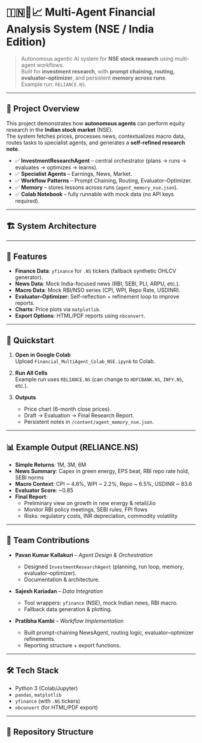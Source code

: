 # 🇮🇳🧠📈 Multi-Agent Financial Analysis System (NSE / India Edition)

> Autonomous agentic AI system for **NSE stock research** using multi-agent workflows.  
> Built for **investment research**, with **prompt chaining, routing, evaluator–optimizer**, and persistent **memory across runs**.  
> Example run: `RELIANCE.NS`.

---

## 📌 Project Overview

This project demonstrates how **autonomous agents** can perform equity research in the **Indian stock market** (NSE).  
The system fetches prices, processes news, contextualizes macro data, routes tasks to specialist agents, and generates a **self-refined research note**.

- ✅ **InvestmentResearchAgent** – central orchestrator (plans → runs → evaluates → optimizes → learns).  
- ✅ **Specialist Agents** – Earnings, News, Market.  
- ✅ **Workflow Patterns** – Prompt Chaining, Routing, Evaluator–Optimizer.  
- ✅ **Memory** – stores lessons across runs (`agent_memory_nse.json`).  
- ✅ **Colab Notebook** – fully runnable with mock data (no API keys required).  

---

## 🏗️ System Architecture


---

## 🔑 Features

- **Finance Data**: `yfinance` for `.NS` tickers (fallback synthetic OHLCV generator).  
- **News Data**: Mock India-focused news (RBI, SEBI, PLI, ARPU, etc.).  
- **Macro Data**: Mock RBI/NSO series (CPI, WPI, Repo Rate, USDINR).  
- **Evaluator–Optimizer**: Self-reflection + refinement loop to improve reports.  
- **Charts**: Price plots via `matplotlib`.  
- **Export Options**: HTML/PDF reports using `nbconvert`.  

---

## 🚀 Quickstart

1. **Open in Google Colab**  
   Upload `Financial_MultiAgent_Colab_NSE.ipynb` to Colab.

2. **Run All Cells**  
   Example run uses `RELIANCE.NS` (can change to `HDFCBANK.NS`, `INFY.NS`, etc.).

3. **Outputs**  
   - Price chart (6-month close prices).  
   - Draft → Evaluation → Final Research Report.  
   - Persistent notes in `/content/agent_memory_nse.json`.  

---

## 📊 Example Output (RELIANCE.NS)

- **Simple Returns**: 1M, 3M, 6M  
- **News Summary**: Capex in green energy, EPS beat, RBI repo rate hold, SEBI norms  
- **Macro Context**: CPI ~ 4.8%, WPI ~ 2.2%, Repo ~ 6.5%, USDINR ~ 83.6  
- **Evaluator Score**: ~0.85  
- **Final Report**:  
  - Preliminary view on growth in new energy & retail/Jio  
  - Monitor RBI policy meetings, SEBI rules, FPI flows  
  - Risks: regulatory costs, INR depreciation, commodity volatility  

---

## 👥 Team Contributions

- **Pavan Kumar Kallakuri** – *Agent Design & Orchestration*  
  - Designed `InvestmentResearchAgent` (planning, run loop, memory, evaluator–optimizer).  
  - Documentation & architecture.  

- **Sajesh Kariadan** – *Data Integration*  
  - Tool wrappers: `yfinance` (NSE), mock Indian news, RBI macro.  
  - Fallback data generation & plotting.  

- **Pratibha Kambi** – *Workflow Implementation*  
  - Built prompt-chaining NewsAgent, routing logic, evaluator–optimizer refinements.  
  - Reporting structure + export functions.  

---

## 🛠️ Tech Stack

- Python 3 (Colab/Jupyter)  
- `pandas`, `matplotlib`  
- `yfinance` (with `.NS` tickers)  
- `nbconvert` (for HTML/PDF export)  

---

## 📂 Repository Structure


